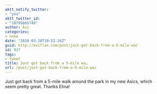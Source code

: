 ```yaml
---
aktt_notify_twitter:
- "yes"
aktt_twitter_id:
- "10795665748"
author: Avi
categories:
- none
date: "2010-03-20T19:52:26Z"
guid: http://aviflax.com/post/just-got-back-from-a-5-mile-wa/
id: 937
tags:
- tweet
title: Just got back from a 5-mile wa…
url: /post/just-got-back-from-a-5-mile-wa/
---
```

Just got back from a 5-mile walk around the park in my new Asics, which seem pretty great. Thanks Elina!